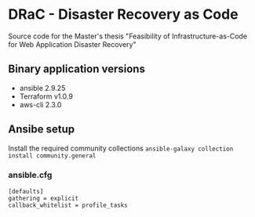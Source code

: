 # DRaC - Disaster Recovery as Code
Source code for the Master's thesis "Feasibility of Infrastructure-as-Code for Web Application Disaster Recovery"

## Binary application versions
* ansible 2.9.25
* Terraform v1.0.9
* aws-cli 2.3.0 

## Ansibe setup
Install the required community collections
```ansible-galaxy collection install community.general```

### ansible.cfg
```
[defaults]
gathering = explicit
callback_whitelist = profile_tasks
```
